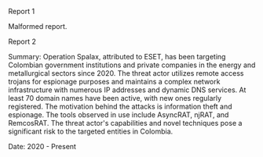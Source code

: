 
Report 1

Malformed report.





Report 2

Summary:
Operation Spalax, attributed to ESET, has been targeting Colombian government institutions and private companies in the energy and metallurgical sectors since 2020. The threat actor utilizes remote access trojans for espionage purposes and maintains a complex network infrastructure with numerous IP addresses and dynamic DNS services. At least 70 domain names have been active, with new ones regularly registered. The motivation behind the attacks is information theft and espionage. The tools observed in use include AsyncRAT, njRAT, and RemcosRAT. The threat actor's capabilities and novel techniques pose a significant risk to the targeted entities in Colombia. 

Date: 2020 - Present


